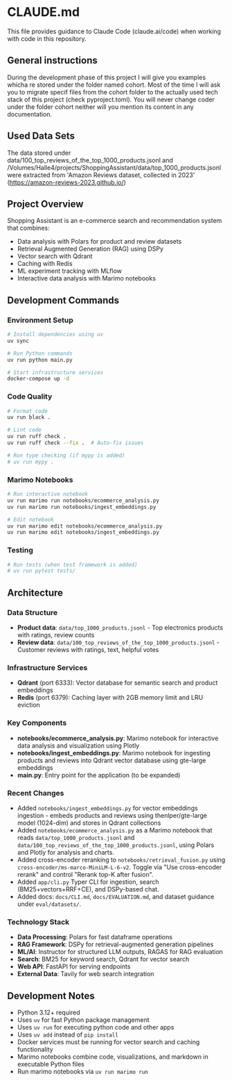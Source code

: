 # CLAUDE.md

This file provides guidance to Claude Code (claude.ai/code) when working with code in this repository.

## General instructions

During the development phase of this project I will give you examples whicha re stored under the folder named cohort. Most of the time I will ask you to migrate specif files from the cohort folder to the actually used tech stack of this project (check pyproject.toml).
You will never change coder under the folder cohort neither will you mention its content in any documentation.

## Used Data Sets

The data stored under data/100_top_reviews_of_the_top_1000_products.jsonl and /Volumes/Halle4/projects/ShoppingAssistant/data/top_1000_products.jsonl were extracted from 'Amazon Reviews dataset, collected in 2023' (https://amazon-reviews-2023.github.io/)


## Project Overview

Shopping Assistant is an e-commerce search and recommendation system that combines:
- Data analysis with Polars for product and review datasets
- Retrieval Augmented Generation (RAG) using DSPy
- Vector search with Qdrant
- Caching with Redis
- ML experiment tracking with MLflow
- Interactive data analysis with Marimo notebooks

## Development Commands

### Environment Setup
```bash
# Install dependencies using uv
uv sync

# Run Python commands
uv run python main.py

# Start infrastructure services
docker-compose up -d
```

### Code Quality
```bash
# Format code
uv run black .

# Lint code
uv run ruff check .
uv run ruff check --fix .  # Auto-fix issues

# Run type checking (if mypy is added)
# uv run mypy .
```

### Marimo Notebooks
```bash
# Run interactive notebook
uv run marimo run notebooks/ecommerce_analysis.py
uv run marimo run notebooks/ingest_embeddings.py

# Edit notebook
uv run marimo edit notebooks/ecommerce_analysis.py
uv run marimo edit notebooks/ingest_embeddings.py
```

### Testing
```bash
# Run tests (when test framework is added)
# uv run pytest tests/
```

## Architecture

### Data Structure
- **Product data**: `data/top_1000_products.jsonl` - Top electronics products with ratings, review counts
- **Review data**: `data/100_top_reviews_of_the_top_1000_products.jsonl` - Customer reviews with ratings, text, helpful votes

### Infrastructure Services
- **Qdrant** (port 6333): Vector database for semantic search and product embeddings
- **Redis** (port 6379): Caching layer with 2GB memory limit and LRU eviction

### Key Components
- **notebooks/ecommerce_analysis.py**: Marimo notebook for interactive data analysis and visualization using Plotly
- **notebooks/ingest_embeddings.py**: Marimo notebook for ingesting products and reviews into Qdrant vector database using gte-large embeddings
- **main.py**: Entry point for the application (to be expanded)

### Recent Changes
- Added `notebooks/ingest_embeddings.py` for vector embeddings ingestion - embeds products and reviews using thenlper/gte-large model (1024-dim) and stores in Qdrant collections
- Added `notebooks/ecommerce_analysis.py` as a Marimo notebook that reads `data/top_1000_products.jsonl` and `data/100_top_reviews_of_the_top_1000_products.jsonl`, using Polars and Plotly for analysis and charts.
- Added cross-encoder reranking to `notebooks/retrieval_fusion.py` using `cross-encoder/ms-marco-MiniLM-L-6-v2`. Toggle via "Use cross-encoder rerank" and control "Rerank top-K after fusion".
- Added `app/cli.py` Typer CLI for ingestion, search (BM25+vectors+RRF+CE), and DSPy-based chat.
- Added docs: `docs/CLI.md`, `docs/EVALUATION.md`, and dataset guidance under `eval/datasets/`.

### Technology Stack
- **Data Processing**: Polars for fast dataframe operations
- **RAG Framework**: DSPy for retrieval-augmented generation pipelines
- **ML/AI**: Instructor for structured LLM outputs, RAGAS for RAG evaluation
- **Search**: BM25 for keyword search, Qdrant for vector search
- **Web API**: FastAPI for serving endpoints
- **External Data**: Tavily for web search integration

## Development Notes

- Python 3.12+ required
- Uses `uv` for fast Python package management
- Uses `uv run` for executing python code and other apps
- Uses `uv add` instead of `pip install`
- Docker services must be running for vector search and caching functionality
- Marimo notebooks combine code, visualizations, and markdown in executable Python files
- Run marimo notebooks via `uv run marimo run`